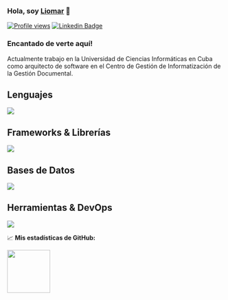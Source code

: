 ### Hola, soy <a href="https://www.linkedin.com/in/liomarrg/" target="_blank">Liomar</a> 👋

[![Profile views](https://komarev.com/ghpvc/?username=javicaib&style=flat-square)](https://github.com/shift3385)
[![Linkedin Badge](https://img.shields.io/badge/-LinkedIn-0e76a8?style=flat-square&logo=Linkedin&logoColor=white)](https://www.linkedin.com/in/liomarrg/)
<!-- [![Twitter Badge](https://img.shields.io/badge/-Twitter-00acee?style=flat-square&logo=Twitter&logoColor=white)](https://twitter.com/javicaib) -->

### Encantado de verte aquí!

Actualmente trabajo en la Universidad de Ciencias Inform&aacute;ticas en Cuba como arquitecto de software en el Centro de Gesti&oacute;n de Informatizaci&oacute;n de la Gesti&oacute;n Documental. 
<h2>Lenguajes </h2>
<a href="https://github.com/shift3385">
  <img src="https://skillicons.dev/icons?i=css,html,js,ts,dart,java,py&perline=14" />
</a>

<h2>Frameworks & Librerías </h2>
<a href="https://github.com/shift3385">
  <img src="https://skillicons.dev/icons?i=bootstrap,react,flutter,django,fastapi,flask,express&perline=14" />
</a>

<h2>Bases de Datos </h2>
<a href="https://github.com/shift3385">
  <img src="https://skillicons.dev/icons?i=mysql,postgres,sqlite&perline=14" />
</a>

<h2>Herramientas & DevOps </h2>
<a href="https://github.com/shift3385">
  <img src="https://skillicons.dev/icons?i=bash,cypress,debian,discord,docker,git,github,gitlab,grafana,jenkins,latex,linux,md,ps,rabbitmq,selenium&perline=14" />
</a>
 
📈 **Mis estadísticas de GitHub:**

<p>
  <img height="100em" src="https://github-readme-stats.vercel.app/api/top-langs/?username=shift3385"/>
</p>
